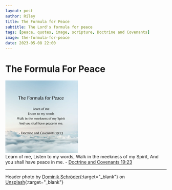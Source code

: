 ```yaml
---
layout: post
author: Riley
title: The Formula for Peace
subtitle: The Lord's formula for peace
tags: [peace, quotes, image, scripture, Doctrine and Covenants]
image: the-formula-for-peace
date: 2023-05-08 22:00
---
```


# The Formula For Peace

<a href="/assets/images/posts/the-formula-for-peace-quote.webp" download>
  <img class="img-responsive" src="/assets/images/posts/the-formula-for-peace-quote.webp" width="45%" alt="blue sky with white clouds scattered throughout, quote on top">
</a>
<br>
<span class="caption text-muted">Learn of me, Listen to my words, Walk in the meekness of my Spirit, And you shall have peace in me. - <a href="https://www.churchofjesuschrist.org/study/scriptures/dc-testament/dc/19?id=p23&lang=eng#p23">Doctrine and Covenants 19:23</a></span>

* * *

Header photo by [Dominik Schröder](https://unsplash.com/@wirhabenzeit?utm_source=unsplash&utm_medium=referral&utm_content=creditCopyText){:target="_blank"} on [Unsplash](https://unsplash.com/photos/FIKD9t5_5zQ?utm_source=unsplash&utm_medium=referral&utm_content=creditCopyText){:target="_blank"}
